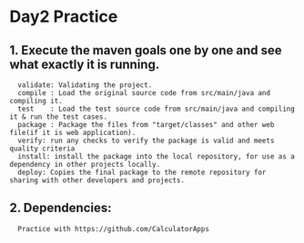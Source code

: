# Day2 Practice

## 1. Execute the maven goals one by one and see what exactly it is running.

      validate: Validating the project.
      compile : Load the original source code from src/main/java and compiling it.
      test    : Load the test source code from src/main/java and compiling it & run the test cases.
      package : Package the files from "target/classes" and other web file(if it is web application).
      verify: run any checks to verify the package is valid and meets quality criteria
      install: install the package into the local repository, for use as a dependency in other projects locally.
      deploy: Copies the final package to the remote repository for sharing with other developers and projects.

## 2. Dependencies:

      Practice with https://github.com/CalculatorApps
      
